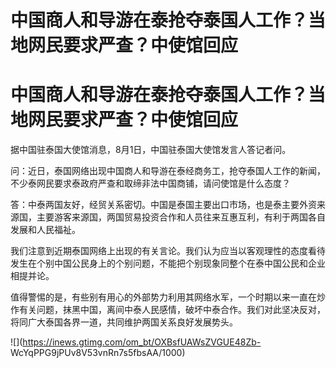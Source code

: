 # 中国商人和导游在泰抢夺泰国人工作？当地网民要求严查？中使馆回应

# 中国商人和导游在泰抢夺泰国人工作？当地网民要求严查？中使馆回应

据中国驻泰国大使馆消息，8月1日，中国驻泰国大使馆发言人答记者问。

问：近日，泰国网络出现中国商人和导游在泰经商务工，抢夺泰国人工作的新闻，不少泰网民要求泰政府严查和取缔非法中国商铺，请问使馆是什么态度？

答：中泰两国友好，经贸关系密切。中国是泰国主要出口市场，也是泰主要外资来源国，主要游客来源国，两国贸易投资合作和人员往来互惠互利，有利于两国各自发展和人民福祉。

我们注意到近期泰国网络上出现的有关言论。我们认为应当以客观理性的态度看待发生在个别中国公民身上的个别问题，不能把个别现象同整个在泰中国公民和企业相提并论。

值得警惕的是，有些别有用心的外部势力利用其网络水军，一个时期以来一直在炒作有关问题，抹黑中国，离间中泰人民感情，破坏中泰合作。我们对此坚决反对，将同广大泰国各界一道，共同维护两国关系良好发展势头。

![](https://inews.gtimg.com/om_bt/OXBsfUAWsZVGUE48Zb-
WcYqPPG9jPUv8V53vnRn7s5fbsAA/1000)

